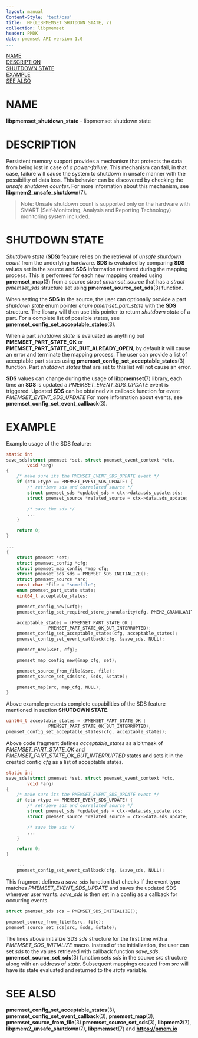 ```yaml
---
layout: manual
Content-Style: 'text/css'
title: _MP(LIBPMEMSET_SHUTDOWN_STATE, 7)
collection: libpmemset
header: PMDK
date: pmemset API version 1.0
...
```


[comment]: <> (SPDX-License-Identifier: BSD-3-Clause)
[comment]: <> (Copyright 2021-2022, Intel Corporation)

[comment]: <> (libpmemset_shutdown_state.7 -- man page for libpmemset shutdown state)

[NAME](#name)<br />
[DESCRIPTION](#description)<br />
[SHUTDOWN STATE](#shutdown-state)<br />
[EXAMPLE](#example)<br />
[SEE ALSO](#see-also)

# NAME #

**libpmemset_shutdown_state** - libpmemset shutdown state

# DESCRIPTION #

Persistent memory support provides a mechanism that protects the data from being
lost in case of *a power-failure*. This mechanism can fail, in that case, failure
will cause the system to shutdown in unsafe manner with the possibility of data loss.
This behavior can be discovered by checking the *unsafe shutdown counter*.
For more information about this mechanism, see **libpmem2_unsafe_shutdown**(7).

>Note: Unsafe shutdown count is supported only on the hardware with
SMART (Self-Monitoring, Analysis and Reporting Technology) monitoring system included.

# SHUTDOWN STATE #

*Shutdown state* (**SDS**) feature relies on the retrieval of *unsafe shutdown count*
from the underlying hardware. **SDS** is evaluated by comparing **SDS** values
set in the source and **SDS** information retrieved during the mapping process.
This is performed for each new mapping created using **pmemset_map**(3) from a
source *struct pmemset_source* that has a *struct pmemset_sds* structure set using
**pmemset_source_set_sds**(3) function.

When setting the **SDS** in the source, the user can optionally provide a part
*shutdown state* enum pointer *enum pmemset_part_state* with the **SDS** structure.
The library will then use this pointer to return *shutdown state* of a part.
For a complete list of possible states, see **pmemset_config_set_acceptable_states**(3).

When a part *shutdown state* is evaluated as anything but **PMEMSET_PART_STATE_OK** or
**PMEMSET_PART_STATE_OK_BUT_ALREADY_OPEN**, by default it will cause an error and
terminate the mapping process. The user can provide a list of acceptable part states
using **pmemset_config_set_acceptable_states**(3) function. Part *shutdown states*
that are set to this list will not cause an error.

**SDS** values can change during the usage of **libpmemset**(7) library, each time
an **SDS** is updated a *PMEMSET_EVENT_SDS_UPDATE* event is triggered. Updated **SDS**
can be obtained via callback function for event *PMEMSET_EVENT_SDS_UPDATE*
For more information about events, see **pmemset_config_set_event_callback**(3).

# EXAMPLE #

Example usage of the SDS feature:

```c
static int
save_sds(struct pmemset *set, struct pmemset_event_context *ctx,
		void *arg)
{
	/* make sure its the PMEMSET_EVENT_SDS_UPDATE event */
	if (ctx->type == PMEMSET_EVENT_SDS_UPDATE) {
		/* retrieve sds and correlated source */
		struct pmemset_sds *updated_sds = ctx->data.sds_update.sds;
		struct pmemset_source *related_source = ctx->data.sds_update;

		/* save the sds */
		...
	}

	return 0;
}

...
{
	struct pmemset *set;
	struct pmemset_config *cfg;
	struct pmemset_map_config *map_cfg;
	struct pmemset_sds sds = PMEMSET_SDS_INITIALIZE();
	struct pmemset_source *src;
	const char *file = "somefile";
	enum pmemset_part_state state;
	uint64_t acceptable_states;

	pmemset_config_new(&cfg);
	pmemset_config_set_required_store_granularity(cfg, PMEM2_GRANULARITY_PAGE);

	acceptable_states = (PMEMSET_PART_STATE_OK |
				PMEMSET_PART_STATE_OK_BUT_INTERRUPTED);
	pmemset_config_set_acceptable_states(cfg, acceptable_states);
	pmemset_config_set_event_callback(cfg, &save_sds, NULL);

	pmemset_new(&set, cfg);

	pmemset_map_config_new(&map_cfg, set);

	pmemset_source_from_file(&src, file);
	pmemset_source_set_sds(src, &sds, &state);

	pmemset_map(src, map_cfg, NULL);
}
```

Above example presents complete capabilities of the SDS feature mentioned in
section **SHUTDOWN STATE**.

```c
uint64_t acceptable_states = (PMEMSET_PART_STATE_OK |
				PMEMSET_PART_STATE_OK_BUT_INTERRUPTED);
pmemset_config_set_acceptable_states(cfg, acceptable_states);
```

Above code fragment defines *acceptable_states* as a bitmask of *PMEMSET_PART_STATE_OK*
and *PMEMSET_PART_STATE_OK_BUT_INTERRUPTED* states and sets it in the created
config *cfg* as a list of acceptable states.

```c
static int
save_sds(struct pmemset *set, struct pmemset_event_context *ctx,
		void *arg)
{
	/* make sure its the PMEMSET_EVENT_SDS_UPDATE event */
	if (ctx->type == PMEMSET_EVENT_SDS_UPDATE) {
		/* retrieve sds and correlated source */
		struct pmemset_sds *updated_sds = ctx->data.sds_update.sds;
		struct pmemset_source *related_source = ctx->data.sds_update;

		/* save the sds */
		...
	}

	return 0;
}

	...
	pmemset_config_set_event_callback(cfg, &save_sds, NULL);
```

This fragment defines a *save_sds* function that checks if the event type matches
*PMEMSET_EVENT_SDS_UPDATE* and saves the updated SDS wherever user wants. *save_sds*
is then set in a config as a callback for occurring events.

```c
struct pmemset_sds sds = PMEMSET_SDS_INITIALIZE();

pmemset_source_from_file(&src, file);
pmemset_source_set_sds(src, &sds, &state);
```

The lines above initialize SDS *sds* structure for the first time with a
*PMEMSET_SDS_INITIALIZE* macro. Instead of the initialization, the user can set *sds*
to the values retrieved with callback function *save_sds*. **pmemset_source_set_sds**(3)
function sets *sds* in the source *src* structure along with an address of *state*.
Subsequent mappings created from *src* will have its state evaluated and returned to
the *state* variable.

# SEE ALSO #

**pmemset_config_set_acceptable_states**(3),
**pmemset_config_set_event_callback**(3),
**pmemset_map**(3), **pmemset_source_from_file**(3)
**pmemset_source_set_sds**(3),
 **libpmem2**(7), **libpmem2_unsafe_shutdown**(7),
**libpmemset**(7) and **<https://pmem.io>**
